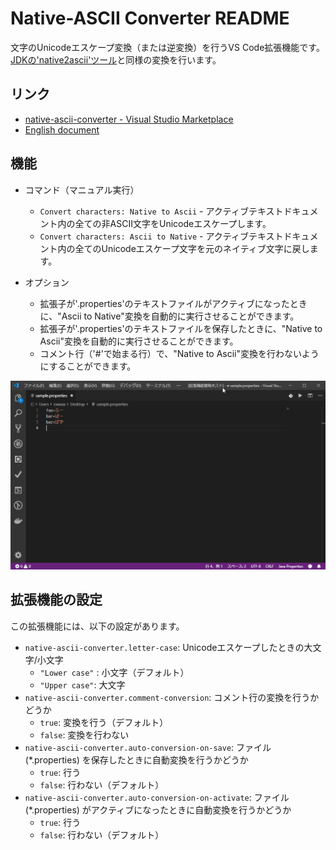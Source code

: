 # Native-ASCII Converter README

文字のUnicodeエスケープ変換（または逆変換）を行うVS Code拡張機能です。[JDKの'native2ascii'ツール](https://docs.oracle.com/javase/8/docs/technotes/tools/windows/native2ascii.html)と同様の変換を行います。

## リンク

* [native-ascii-converter - Visual Studio Marketplace](https://marketplace.visualstudio.com/items?itemName=cwan.native-ascii-converter)
* [English document](README.md)

## 機能

* コマンド（マニュアル実行）
    + `Convert characters: Native to Ascii` - アクティブテキストドキュメント内の全ての非ASCII文字をUnicodeエスケープします。
    + `Convert characters: Ascii to Native` - アクティブテキストドキュメント内の全てのUnicodeエスケープ文字を元のネイティブ文字に戻します。

* オプション
    + 拡張子が'.properties'のテキストファイルがアクティブになったときに、"Ascii to Native"変換を自動的に実行させることができます。
    + 拡張子が'.properties'のテキストファイルを保存したときに、"Native to Ascii"変換を自動的に実行させることができます。
    + コメント行（'#'で始まる行）で、"Native to Ascii"変換を行わないようにすることができます。

![feature](images/feature.gif)

## 拡張機能の設定

この拡張機能には、以下の設定があります。

* `native-ascii-converter.letter-case`: Unicodeエスケープしたときの大文字/小文字
    + `"Lower case"` : 小文字（デフォルト）
    + `"Upper case"`: 大文字
* `native-ascii-converter.comment-conversion`: コメント行の変換を行うかどうか
    + `true`: 変換を行う（デフォルト）
    + `false`: 変換を行わない
* `native-ascii-converter.auto-conversion-on-save`:  ファイル (*.properties) を保存したときに自動変換を行うかどうか
    + `true`: 行う
    + `false`: 行わない（デフォルト）
* `native-ascii-converter.auto-conversion-on-activate`: ファイル (*.properties) がアクティブになったときに自動変換を行うかどうか
    + `true`: 行う
    + `false`: 行わない（デフォルト）
